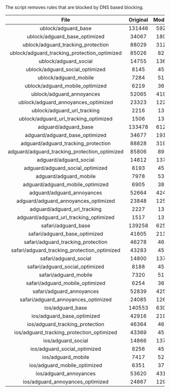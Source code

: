 The script removes rules that are blocked by DNS based blocking.


| File | Original | Modified |
|:----:|:-----:|:-----:|
| ublock/adguard_base | 131446 | 59218 |
| ublock/adguard_base_optimized | 34067 | 18079 |
| ublock/adguard_tracking_protection | 88029 | 31216 |
| ublock/adguard_tracking_protection_optimized | 85026 | 8241 |
| ublock/adguard_social | 14755 | 13684 |
| ublock/adguard_social_optimized | 8145 | 4541 |
| ublock/adguard_mobile | 7284 | 5126 |
| ublock/adguard_mobile_optimized | 6219 | 3662 |
| ublock/adguard_annoyances | 52065 | 41905 |
| ublock/adguard_annoyances_optimized | 23323 | 12283 |
| ublock/adguard_url_tracking | 2216 | 1348 |
| ublock/adguard_url_tracking_optimized | 1506 | 1345 |
| adguard/adguard_base | 133478 | 61293 |
| adguard/adguard_base_optimized | 34677 | 19119 |
| adguard/adguard_tracking_protection | 88828 | 31956 |
| adguard/adguard_tracking_protection_optimized | 85806 | 8965 |
| adguard/adguard_social | 14812 | 13745 |
| adguard/adguard_social_optimized | 8193 | 4588 |
| adguard/adguard_mobile | 7978 | 5310 |
| adguard/adguard_mobile_optimized | 6905 | 3839 |
| adguard/adguard_annoyances | 52664 | 42420 |
| adguard/adguard_annoyances_optimized | 23848 | 12568 |
| adguard/adguard_url_tracking | 2227 | 1357 |
| adguard/adguard_url_tracking_optimized | 1517 | 1354 |
| safari/adguard_base | 139258 | 62510 |
| safari/adguard_base_optimized | 41605 | 21396 |
| safari/adguard_tracking_protection | 46278 | 4652 |
| safari/adguard_tracking_protection_optimized | 43283 | 4502 |
| safari/adguard_social | 14800 | 13728 |
| safari/adguard_social_optimized | 8188 | 4574 |
| safari/adguard_mobile | 7320 | 5167 |
| safari/adguard_mobile_optimized | 6254 | 3697 |
| safari/adguard_annoyances | 52839 | 42519 |
| safari/adguard_annoyances_optimized | 24085 | 12644 |
| ios/adguard_base | 140553 | 63018 |
| ios/adguard_base_optimized | 42916 | 21900 |
| ios/adguard_tracking_protection | 46364 | 4662 |
| ios/adguard_tracking_protection_optimized | 43369 | 4512 |
| ios/adguard_social | 14866 | 13767 |
| ios/adguard_social_optimized | 8256 | 4595 |
| ios/adguard_mobile | 7417 | 5212 |
| ios/adguard_mobile_optimized | 6351 | 3739 |
| ios/adguard_annoyances | 53620 | 43185 |
| ios/adguard_annoyances_optimized | 24867 | 12970 |